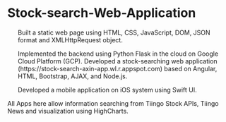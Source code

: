 # Stock-search-Web-Application
<ol>
Built a static web page using HTML, CSS, JavaScript, DOM, JSON format and XMLHttpRequest object.
  </ol>
<ol>
Implemented the backend using Python Flask in the cloud on Google Cloud Platform (GCP). Developed a stock-searching web application (https://stock-search-axin-app.wl.r.appspot.com) based on Angular, HTML, Bootstrap, AJAX, and Node.js.
  </ol>
<ol>
Developed a mobile application on iOS system using Swift UI. 
  </ol>
  All Apps here allow information searching from Tiingo Stock APIs, Tiingo News and visualization using HighCharts.
